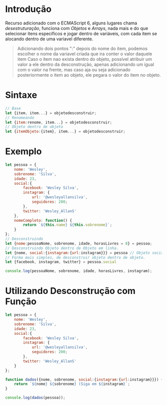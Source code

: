 # Introdução

Recurso adicionado com o ECMAScript 6, alguns lugares chama *desestruturação*, funciona com *Objetos* e *Arrays*, nada mais e do que selecionar itens específicos e jogar dentro de variáveis, com cada item se alocando dentro de uma variavel diferente.
> Adicionando dois pontos ":" depois do nome do item, podemos escolher o nome da variavel criada que ira conter o valor daquele item
> Caso o item nao exista dentro do objeto, possível atribuir um valor a ele dentro da desconstrução, apenas adicionando um igual com o valor na frente, mas caso aja ou seja adicionado posteriormente o item ao objeto, ele pegara o valor do item no objeto.

# Sintaxe

```javascript
// Base
let {item, item...} = objetodesconstruir;
// Renomeando
let {item:renome, item...} = objetodesconstruir;
// Objeto dentro de objeto
let {itemObjeto:{item}, item...} = objetodesconstruir;
```

# Exemplo

```javascript
let pessoa = {
    nome: 'Wesley',
    sobrenome: 'Silva',
    idade: 23,
    social:{
        facebook: 'Wesley Silva',
        instagram: {
            url: '@wesleyallansilva',
            seguidores: 200;
        },
        twitter: 'Wesley_AllanS'
    },
    nomeCompleto: function() {
        return `${this.name} ${this.sobrenome}`;
    }
};
// Desconstruindo
let {nome:pessoaNome, sobrenome, idade, horasLivres = 8} = pessoa;
// Desconstruindo Objeto dentro de Objeto em linha.
let {nome, social:{instagram:{url:instagram}}} = pessoa // Objeto social dentro de pessoa, objeto instagram dentro de social, renomeio item url para instagram.
// Forma mais simples, de desconstruir objeto dentro de objeto.
let {facebook, instagram, twitter} = pessoa.social

console.log(pessoaNome, sobrenome, idade, horasLivres, instagram);
```

# Utilizando Desconstrução com Função

```javascript
let pessoa = {
    nome: 'Wesley',
    sobrenome: 'Silva',
    idade: 23,
    social:{
        facebook: 'Wesley Silva',
        instagram: {
            url: '@wesleyallansilva',
            seguidores: 200;
        },
        twitter: 'Wesley_AllanS'
    }
};

function dados({nome, sobrenome, social:{instagram:{url:instagram}}}) {
    return `${nome} ${sobrenome} (Siga em ${instagram}`;
}

console.log(dados(pessoa));
```